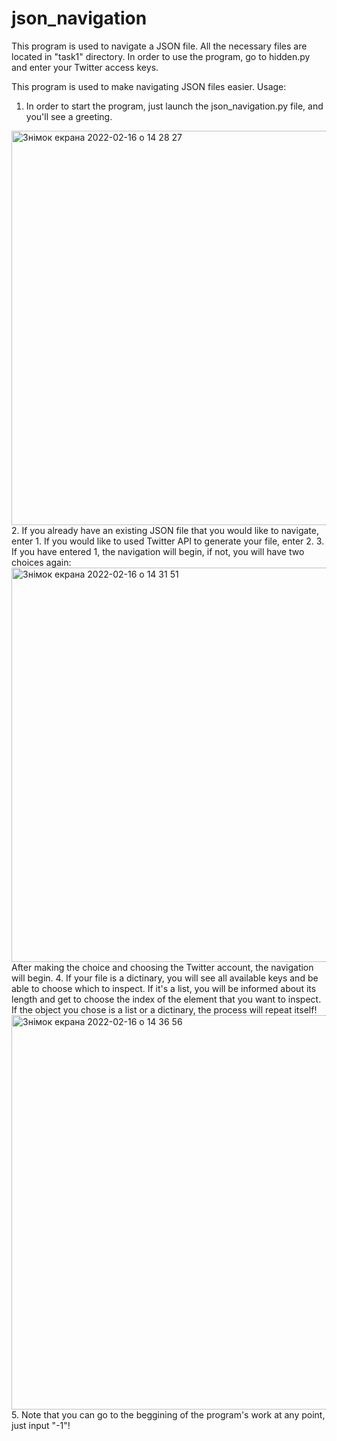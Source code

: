 # json_navigation
This program is used to navigate a JSON file.
All the necessary files are located in "task1" directory.
In order to use the program, go to hidden.py and enter your Twitter access keys.

This program is used to make navigating JSON files easier.
Usage:
1. In order to start the program, just launch the json_navigation.py file, and you'll see a greeting.
<img width="631" alt="Знімок екрана 2022-02-16 о 14 28 27" src="https://user-images.githubusercontent.com/92430278/154264838-26f4fb99-b6eb-4516-87b8-aebf335a9ab0.png">
2. If you already have an existing JSON file that you would like to navigate, enter 1. If you would like to used Twitter API to generate your file, enter 2.
3. If you have entered 1, the navigation will begin, if not, you will have two choices again:
<img width="631" alt="Знімок екрана 2022-02-16 о 14 31 51" src="https://user-images.githubusercontent.com/92430278/154265163-4b3a9678-df65-40cf-babd-ab7c47af95cb.png">
After making the choice and choosing the Twitter account, the navigation will begin. 
4. If your file is a dictinary, you will see all available keys and be able to choose which to inspect. If it's a list, you will be informed about its length and get to choose the index of the element that you want to inspect. If the object you chose is a list or a dictinary, the process will repeat itself!
<img width="631" alt="Знімок екрана 2022-02-16 о 14 36 56" src="https://user-images.githubusercontent.com/92430278/154265913-d6dc5cbf-3b2f-401e-8880-22b2c25ad629.png">
5. Note that you can go to the beggining of the program's work at any point, just input "-1"!
